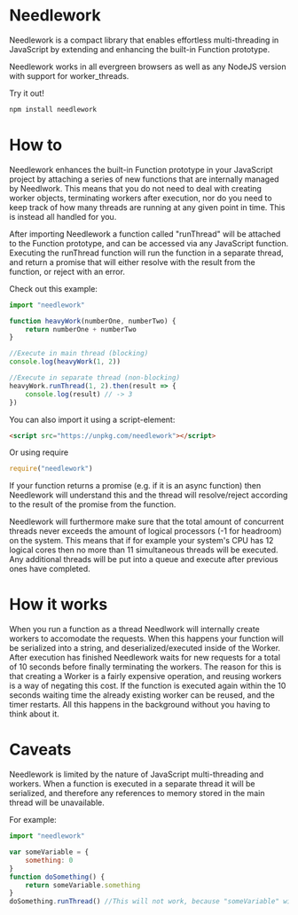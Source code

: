 # Needlework
Needlework is a compact library that enables effortless multi-threading in JavaScript by extending and enhancing the built-in Function prototype.

Needlework works in all evergreen browsers as well as any NodeJS version with support for worker_threads.

Try it out!
```bash
npm install needlework
```

# How to
Needlework enhances the built-in Function prototype in your JavaScript project by attaching a series of new functions that are internally managed by Needlwork. This means that you do not need to deal with creating worker objects, terminating workers after execution, nor do you need to keep track of how many threads are running at any given point in time. This is instead all handled for you.

After importing Needlework a function called "runThread" will be attached to the Function prototype, and can be accessed via any JavaScript function. Executing the runThread function will run the function in a separate thread, and return a promise that will either resolve with the result from the function, or reject with an error.

Check out this example:
```javascript
import "needlework"

function heavyWork(numberOne, numberTwo) {
    return numberOne + numberTwo
}

//Execute in main thread (blocking)
console.log(heavyWork(1, 2))

//Execute in separate thread (non-blocking)
heavyWork.runThread(1, 2).then(result => {
    console.log(result) // -> 3
})
```

You can also import it using a script-element:
```html
<script src="https://unpkg.com/needlework"></script>
```

Or using require
```javascript
require("needlework")
```

If your function returns a promise (e.g. if it is an async function) then Needlework will understand this and the thread will resolve/reject according to the result of the promise from the function.

Needlework will furthermore make sure that the total amount of concurrent threads never exceeds the amount of logical processors (-1 for headroom) on the system. This means that if for example your system's CPU has 12 logical cores then no more than 11 simultaneous threads will be executed. Any additional threads will be put into a queue and execute after previous ones have completed. 

# How it works
When you run a function as a thread Needlwork will internally create workers to accomodate the requests. When this happens your function will be serialized into a string, and deserialized/executed inside of the Worker. After execution has finished Needlework waits for new requests for a total of 10 seconds before finally terminating the workers. The reason for this is that creating a Worker is a fairly expensive operation, and reusing workers is a way of negating this cost. If the function is executed again within the 10 seconds waiting time the already existing worker can be reused, and the timer restarts. All this happens in the background without you having to think about it.

# Caveats
Needlework is limited by the nature of JavaScript multi-threading and workers. When a function is executed in a separate thread it will be serialized, and therefore any references to memory stored in the main thread will be unavailable. 

For example:

```javascript
import "needlework"

var someVariable = {
    something: 0
}
function doSomething() {
    return someVariable.something 
}
doSomething.runThread() //This will not work, because "someVariable" will be undefined in the new thread.
```
